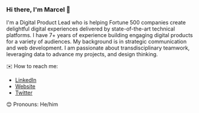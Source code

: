 ### Hi there, I'm Marcel 👋

I'm a Digital Product Lead who is helping Fortune 500 companies create delightful digital experiences delivered by state-of-the-art technical platforms. I have 7+ years of experience building engaging digital products for a variety of audiences. My background is in strategic communication and web development. I am passionate about transdisciplinary teamwork, leveraging data to advance my projects, and design thinking.​

✉️  How to reach me:
- [LinkedIn](http://linkedin.com/in/marcelthiemann)
- [Website](https://marcelthiemann.com)
- [Twitter](http://twitter.com/cestmarcel)

😊  Pronouns:
He/him
